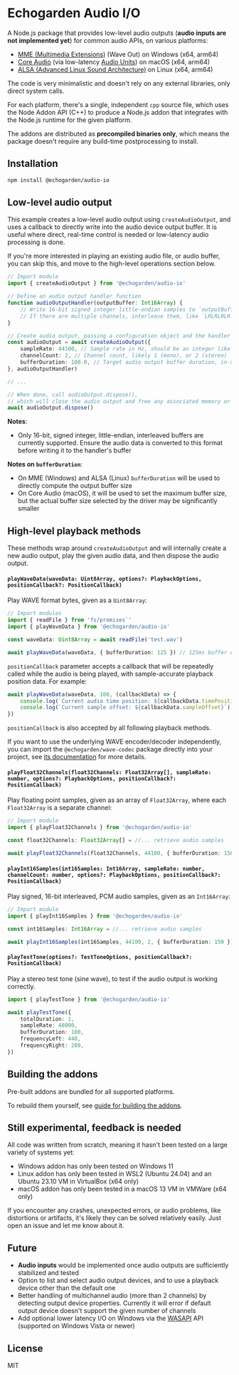 # Echogarden Audio I/O

A Node.js package that provides low-level audio outputs (**audio inputs are not implemented yet**) for common audio APIs, on various platforms:

* [MME (Multimedia Extensions)](https://en.wikipedia.org/wiki/Windows_legacy_audio_components) (Wave Out) on Windows (x64, arm64)
* [Core Audio](https://en.wikipedia.org/wiki/Core_Audio) (via low-latency [Audio Units](https://en.wikipedia.org/wiki/Audio_Units)) on macOS (x64, arm64)
* [ALSA (Advanced Linux Sound Architecture)](https://en.wikipedia.org/wiki/Advanced_Linux_Sound_Architecture) on Linux (x64, arm64)

The code is very minimalistic and doesn't rely on any external libraries, only direct system calls.

For each platform, there's a single, independent `cpp` source file, which uses the Node Addon API (C++) to produce a Node.js addon that integrates with the Node.js runtime for the given platform.

The addons are distributed as **precompiled binaries only**, which means the package doesn't require any build-time postprocessing to install.

## Installation

```sh
npm install @echogarden/audio-io
```

## Low-level audio output

This example creates a low-level audio output using `createAudioOutput`, and uses a callback to directly write into the audio device output buffer. It is useful where direct, real-time control is needed or low-latency audio processing is done.

If you're more interested in playing an existing audio file, or audio buffer, you can skip this, and move to the high-level operations section below.

```ts
// Import module
import { createAudioOutput } from '@echogarden/audio-io'

// Define an audio output handler function
function audioOutputHandler(outputBuffer: Int16Array) {
    // Write 16-bit signed integer little-endian samples to `outputBuffer`.
    // If there are multiple channels, interleave them, like `LRLRLRLR..` for stereo.
}

// Create audio output, passing a configuration object and the handler
const audioOutput = await createAudioOutput({
    sampleRate: 44100, // Sample rate in Hz, should be an integer like 44100, 22050, 8000
    channelCount: 2, // Channel count, likely 1 (mono), or 2 (stereo)
    bufferDuration: 100.0, // Target audio output buffer duration, in milliseconds. Defaults to 100.0
}, audioOutputHandler)

// ...

// When done, call audioOutput.dispose(),
// which will close the audio output and free any associated memory or handles.
await audioOutput.dispose()
```
**Notes**:
* Only 16-bit, signed integer, little-endian, interleaved buffers are currently supported. Ensure the audio data is converted to this format before writing it to the handler's buffer

**Notes on `bufferDuration`**:
* On MME (Windows) and ALSA (Linux) `bufferDuration` will be used to directly compute the output buffer size
* On Core Audio (macOS), it will be used to set the maximum buffer size, but the actual buffer size selected by the driver may be significantly smaller

## High-level playback methods

These methods wrap around `createAudioOutput` and will internally create a new audio output, play the given audio data, and then dispose the audio output.

#### `playWaveData(waveData: Uint8Array, options?: PlaybackOptions, positionCallback?: PositionCallback)`

Play WAVE format bytes, given as a `Uint8Array`:

```ts
// Import modules
import { readFile } from 'fs/promises`'
import { playWaveData } from '@echogarden/audio-io'

const waveData: Uint8Array = await readFile('test.wav')

await playWaveData(waveData, { bufferDuration: 125 }) // 125ms buffer duration
```

`positionCallback` parameter accepts a callback that will be repeatedly called while the audio is being played, with sample-accurate playback position data. For example:

```ts
await playWaveData(waveData, 100, (callbackData) => {
    console.log(`Current audio time position: ${callbackData.timePosition}`)
    console.log(`Current sample offset: ${callbackData.sampleOffset}`)
})
```

`positionCallback` is also accepted by all following playback methods.

If you want to use the underlying WAVE encoder/decoder independently, you can import the `@echogarden/wave-codec` package directly into your project, see [its documentation](https://github.com/echogarden-project/wave-codec) for more details.

#### `playFloat32Channels(float32Channels: Float32Array[], sampleRate: number, options?: PlaybackOptions, positionCallback?: PositionCallback)`

Play floating point samples, given as an array of `Float32Array`, where each `Float32Array` is a separate channel:

```ts
// Import module
import { playFloat32Channels } from '@echogarden/audio-io'

const float32Channels: Float32Array[] = //... retrieve audio samples

await playFloat32Channels(float32Channels, 44100, { bufferDuration: 150}) // 44100 Hz, 150ms buffer duration
```

#### `playInt16Samples(int16Samples: Int16Array, sampleRate: number, channelCount: number, options?: PlaybackOptions, positionCallback?: PositionCallback)`

Play signed, 16-bit interleaved, PCM audio samples, given as an `Int16Array`:

```ts
// Import module
import { playInt16Samples } from '@echogarden/audio-io'

const int16Samples: Int16Array = //... retrieve audio samples

await playInt16Samples(int16Samples, 44100, 2, { bufferDuration: 150 }) // 44100 Hz, 2 channels, 150ms buffer duration
```

#### `playTestTone(options?: TestToneOptions, positionCallback?: PositionCallback)`

Play a stereo test tone (sine wave), to test if the audio output is working correctly.

```ts
import { playTestTone } from '@echogarden/audio-io'

await playTestTone({
    totalDuration: 1,
	sampleRate: 48000,
	bufferDuration: 100,
	frequencyLeft: 440,
	frequencyRight: 280,
})
```

## Building the addons

Pre-built addons are bundled for all supported platforms.

To rebuild them yourself, see [guide for building the addons](docs/Building.md).

## Still experimental, feedback is needed

All code was written from scratch, meaning it hasn't been tested on a large variety of systems yet:

* Windows addon has only been tested on Windows 11
* Linux addon has only been tested in WSL2 (Ubuntu 24.04) and an Ubuntu 23.10 VM in VirtualBox (x64 only)
* macOS addon has only been tested in a macOS 13 VM in VMWare (x64 only)

If you encounter any crashes, unexpected errors, or audio problems, like distortions or artifacts, it's likely they can be solved relatively easily. Just open an issue and let me know about it.

## Future

* **Audio inputs** would be implemented once audio outputs are sufficiently stabilized and tested
* Option to list and select audio output devices, and to use a playback device other than the default one
* Better handling of multichannel audio (more than 2 channels) by detecting output device properties. Currently it will error if default output device doesn't support the given number of channels
* Add optional lower latency I/O on Windows via the [WASAPI](https://en.wikipedia.org/wiki/Technical_features_new_to_Windows_Vista#Audio_stack_architecture) API (supported on Windows Vista or newer)

## License

MIT
